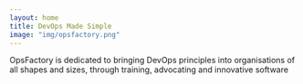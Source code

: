 ```yaml
---
layout: home
title: DevOps Made Simple
image: "img/opsfactory.png"
---
```


OpsFactory is dedicated to bringing DevOps principles into organisations of all shapes and sizes, through training, advocating and innovative software
